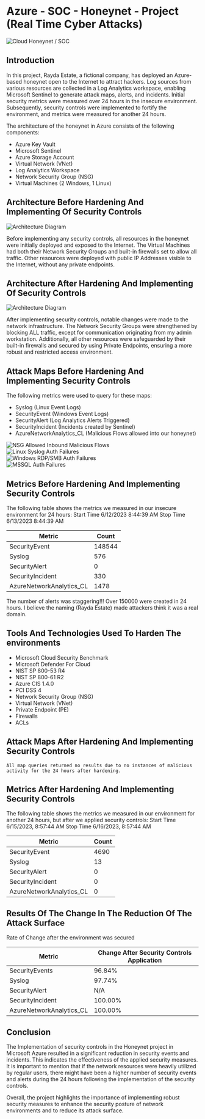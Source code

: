 # Azure - SOC - Honeynet - Project (Real Time Cyber Attacks)
![Cloud Honeynet / SOC](https://i.imgur.com/VGcjyU7.jpg)

## Introduction

In this project, Rayda Estate, a fictional company, has deployed an Azure-based honeynet open to the Internet to attract  hackers. Log sources from various resources are collected in a Log Analytics workspace, enabling Microsoft Sentinel to generate attack maps, alerts, and incidents. Initial security metrics were measured over 24 hours in the insecure environment. Subsequently, security controls were implemented to fortify the environment, and metrics were measured for another 24 hours. 

The architecture of the honeynet in Azure consists of the following components:

- Azure Key Vault
- Microsoft Sentinel
- Azure Storage Account
- Virtual Network (VNet)
- Log Analytics Workspace
- Network Security Group (NSG)
- Virtual Machines (2 Windows, 1 Linux)





## Architecture Before Hardening And Implementing Of Security Controls
![Architecture Diagram](https://i.imgur.com/1yJ0IJU.jpg)

Before implementing any security controls, all resources in the honeynet were initially deployed and exposed to the Internet. The Virtual Machines had both their Network Security Groups and built-in firewalls set to allow all traffic. Other resources were deployed with public IP Addresses visible to the Internet, without any private endpoints.

## Architecture After Hardening And Implementing Of Security Controls
![Architecture Diagram](https://i.imgur.com/c0cSnfw.jpg)

After implementing security controls, notable changes were made to the network infrastructure. The Network Security Groups were strengthened by blocking ALL traffic, except for communication originating from my admin workstation. Additionally, all other resources were safeguarded by their built-in firewalls and secured by using Private Endpoints, ensuring a more robust and restricted access environment.


## Attack Maps Before Hardening And Implementing Security Controls
The following metrics were used to query for these maps:

- Syslog (Linux Event Logs)
- SecurityEvent (Windows Event Logs)
- SecurityAlert (Log Analytics Alerts Triggered)
- SecurityIncident (Incidents created by Sentinel)
- AzureNetworkAnalytics_CL (Malicious Flows allowed into our honeynet)

![NSG Allowed Inbound Malicious Flows](https://i.imgur.com/0654REU.jpg)<br>
![Linux Syslog Auth Failures](https://i.imgur.com/1qidkTm.jpg)<br>
![Windows RDP/SMB Auth Failures](https://i.imgur.com/GNDKcAy.jpg)<br>
![MSSQL Auth Failures](https://i.imgur.com/w56RB4X.jpg)

## Metrics Before Hardening And Implementing Security Controls

The following table shows the metrics we measured in our insecure environment for 24 hours:
Start Time 6/12/2023 8:44:39 AM
Stop Time  6/13/2023 8:44:39 AM

| Metric                   | Count
| ------------------------ | -----
| SecurityEvent            | 148544
| Syslog                   | 576
| SecurityAlert            | 0 
| SecurityIncident         | 330
| AzureNetworkAnalytics_CL | 1478

The number of alerts was staggering!!! Over 150000 were created in 24 hours. I believe the naming (Rayda Estate) made attackers think it was a real domain.

## Tools And Technologies Used To Harden The environments
- Microsoft Cloud Security Benchmark
- Microsoft Defender For Cloud
- NIST SP 800-53 R4
- NIST SP 800-61 R2
- Azure CIS 1.4.0
- PCI DSS 4
- Network Security Group (NSG)
- Virtual Network (VNet)
- Private Endpoint (PE)
- Firewalls
- ACLs

## Attack Maps After Hardening And Implementing Security Controls

```All map queries returned no results due to no instances of malicious activity for the 24 hours after hardening.```

## Metrics After Hardening And Implementing Security Controls

The following table shows the metrics we measured in our environment for another 24 hours, but after we applied security controls:
Start Time 6/15/2023, 8:57:44 AM
Stop Time	 6/16/2023, 8:57:44 AM

| Metric                   | Count
| ------------------------ | -----
| SecurityEvent            | 4690
| Syslog                   | 13
| SecurityAlert            | 0
| SecurityIncident         | 0
| AzureNetworkAnalytics_CL | 0

## Results Of The Change In The Reduction Of The Attack Surface
Rate of Change after the environment was secured

| Metric                        | Change After Security Controls Application
|-------------------------------| ------------------------------------------
| SecurityEvents                | 96.84%
| Syslog                        | 97.74%
| SecurityAlert                 | N/A
| SecurityIncident              | 100.00%
| AzureNetworkAnalytics_CL      | 100.00%

## Conclusion

The Implementation of security controls in the Honeynet project in Microsoft Azure resulted in a significant reduction in security events and incidents. This indicates the effectiveness of the applied security measures. It is important to mention that if the network resources were heavily utilized by regular users, there might have been a higher number of security events and alerts during the 24 hours following the implementation of the security controls.

Overall, the project highlights the importance of implementing robust security measures to enhance the security posture of network environments and to reduce its attack surface.
